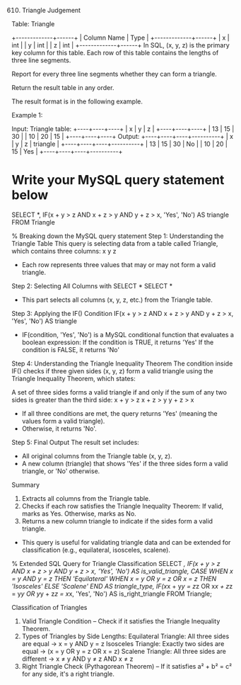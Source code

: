 610. Triangle Judgement

Table: Triangle

+-------------+------+
| Column Name | Type |
+-------------+------+
| x           | int  |
| y           | int  |
| z           | int  |
+-------------+------+
In SQL, (x, y, z) is the primary key column for this table.
Each row of this table contains the lengths of three line segments.
 

Report for every three line segments whether they can form a triangle.

Return the result table in any order.

The result format is in the following example.

 

Example 1:

Input: 
Triangle table:
+----+----+----+
| x  | y  | z  |
+----+----+----+
| 13 | 15 | 30 |
| 10 | 20 | 15 |
+----+----+----+
Output: 
+----+----+----+----------+
| x  | y  | z  | triangle |
+----+----+----+----------+
| 13 | 15 | 30 | No       |
| 10 | 20 | 15 | Yes      |
+----+----+----+----------+

# Write your MySQL query statement below
SELECT *, IF(x + y > z AND x + z > y AND y + z > x, 'Yes', 'No') AS triangle 
FROM Triangle

% Breaking down the MySQL query statement
Step 1: Understanding the Triangle Table
This query is selecting data from a table called Triangle, which contains three columns:
x
y
z
- Each row represents three values that may or may not form a valid triangle.

Step 2: Selecting All Columns with SELECT *
SELECT * 

- This part selects all columns (x, y, z, etc.) from the Triangle table.

Step 3: Applying the IF() Condition
IF(x + y > z AND x + z > y AND y + z > x, 'Yes', 'No') AS triangle

- IF(condition, 'Yes', 'No') is a MySQL conditional function that evaluates a boolean expression:
	If the condition is TRUE, it returns 'Yes'
	If the condition is FALSE, it returns 'No'

Step 4: Understanding the Triangle Inequality Theorem
The condition inside IF() checks if three given sides (x, y, z) form a valid triangle using the Triangle Inequality Theorem, which states:

A set of three sides forms a valid triangle if and only if the sum of any two sides is greater than the third side:
x + y > z
x + z > y
y + z > x

- If all three conditions are met, the query returns 'Yes' (meaning the values form a valid triangle).
- Otherwise, it returns 'No'.

Step 5: Final Output
The result set includes:
- All original columns from the Triangle table (x, y, z).
- A new column (triangle) that shows 'Yes' if the three sides form a valid triangle, or 'No' otherwise.

Summary
1. Extracts all columns from the Triangle table.
2. Checks if each row satisfies the Triangle Inequality Theorem:
	If valid, marks as Yes.
	Otherwise, marks as No.
3. Returns a new column triangle to indicate if the sides form a valid triangle.
- This query is useful for validating triangle data and can be extended for classification (e.g., equilateral, isosceles, scalene). 

% Extended SQL Query for Triangle Classification
SELECT *, 
       IF(x + y > z AND x + z > y AND y + z > x, 'Yes', 'No') AS is_valid_triangle,
       CASE 
           WHEN x = y AND y = z THEN 'Equilateral'
           WHEN x = y OR y = z OR x = z THEN 'Isosceles'
           ELSE 'Scalene'
       END AS triangle_type,
       IF(x*x + y*y = z*z OR x*x + z*z = y*y OR y*y + z*z = x*x, 'Yes', 'No') AS is_right_triangle
FROM Triangle;

Classification of Triangles
1. Valid Triangle Condition – Check if it satisfies the Triangle Inequality Theorem.
2. Types of Triangles by Side Lengths:
	Equilateral Triangle: All three sides are equal → x = y AND y = z
	Isosceles Triangle: Exactly two sides are equal → (x = y OR y = z OR x = z)
	Scalene Triangle: All three sides are different → x ≠ y AND y ≠ z AND x ≠ z
3. Right Triangle Check (Pythagorean Theorem) – If it satisfies a² + b² = c² for any side, it's a right triangle.